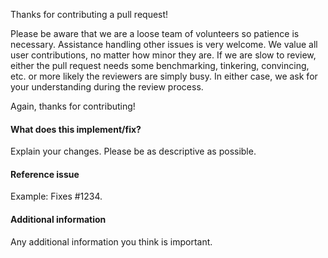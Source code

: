Thanks for contributing a pull request!

Please be aware that we are a loose team of volunteers so patience is
necessary. Assistance handling other issues is very welcome. We value
all user contributions, no matter how minor they are. If we are slow to
review, either the pull request needs some benchmarking, tinkering,
convincing, etc. or more likely the reviewers are simply busy. In either
case, we ask for your understanding during the review process.

Again, thanks for contributing!


#### What does this implement/fix? 
Explain your changes. Please be as descriptive as possible.


#### Reference issue
Example: Fixes #1234.


#### Additional information
Any additional information you think is important.
